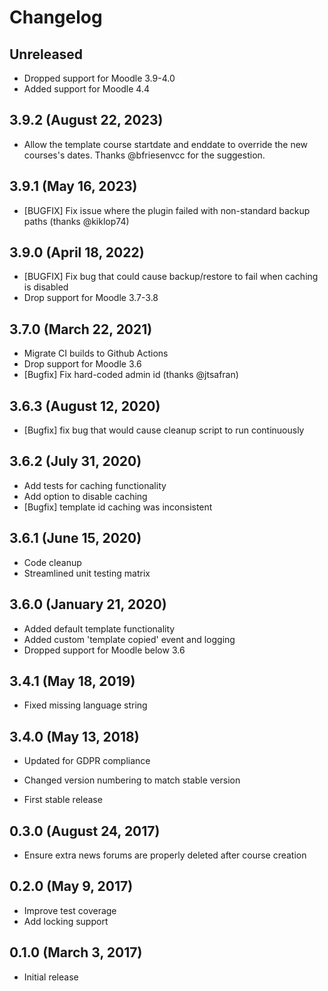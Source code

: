 # Changelog

## Unreleased

- Dropped support for Moodle 3.9-4.0
- Added support for Moodle 4.4

## 3.9.2 (August 22, 2023)

- Allow the template course startdate and enddate to override the new courses's dates. Thanks @bfriesenvcc for the suggestion.

## 3.9.1 (May 16, 2023)

- [BUGFIX] Fix issue where the plugin failed with non-standard backup paths (thanks @kiklop74)

## 3.9.0 (April 18, 2022)

- [BUGFIX] Fix bug that could cause backup/restore to fail when caching is disabled
- Drop support for Moodle 3.7-3.8

## 3.7.0 (March 22, 2021)

- Migrate CI builds to Github Actions
- Drop support for Moodle 3.6
- [Bugfix] Fix hard-coded admin id (thanks @jtsafran)

## 3.6.3 (August 12, 2020)

- [Bugfix] fix bug that would cause cleanup script to run continuously

## 3.6.2 (July 31, 2020)

- Add tests for caching functionality
- Add option to disable caching
- [Bugfix] template id caching was inconsistent

## 3.6.1 (June 15, 2020)

- Code cleanup
- Streamlined unit testing matrix

## 3.6.0 (January 21, 2020)

- Added default template functionality
- Added custom 'template copied' event and logging
- Dropped support for Moodle below 3.6

## 3.4.1 (May 18, 2019)

- Fixed missing language string

## 3.4.0 (May 13, 2018)

- Updated for GDPR compliance

- Changed version numbering to match stable version
- First stable release

## 0.3.0 (August 24, 2017)

- Ensure extra news forums are properly deleted after course creation

## 0.2.0 (May 9, 2017)

- Improve test coverage
- Add locking support

## 0.1.0 (March 3, 2017)

- Initial release
